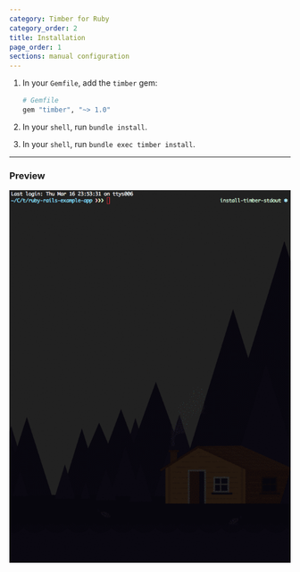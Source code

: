 ```yaml
---
category: Timber for Ruby
category_order: 2
title: Installation
page_order: 1
sections: manual configuration
---
```


1. In your `Gemfile`, add the `timber` gem:

    ```ruby
    # Gemfile
    gem "timber", "~> 1.0"
    ```

2. In your `shell`, run `bundle install`.

3. In your `shell`, run `bundle exec timber install`.

---

### Preview

![Timber ruby install](/assets/img/docs/timber-ruby-install.gif)